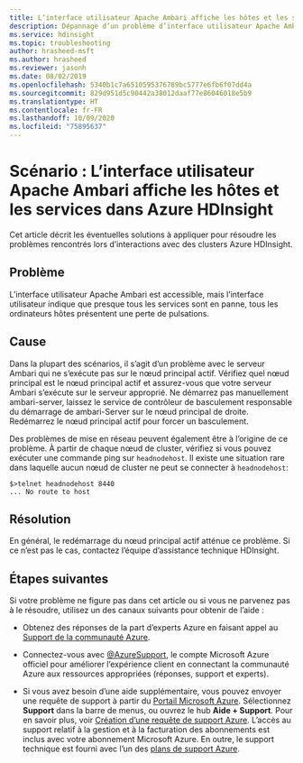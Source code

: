 ```yaml
---
title: L’interface utilisateur Apache Ambari affiche les hôtes et les services dans Azure HDInsight
description: Dépannage d’un problème d’interface utilisateur Apache Ambari qui affiche les hôtes et les services dans Azure HDInsight
ms.service: hdinsight
ms.topic: troubleshooting
author: hrasheed-msft
ms.author: hrasheed
ms.reviewer: jasonh
ms.date: 08/02/2019
ms.openlocfilehash: 5340b1c7a6510595376789bc5777e6fb6f07dd4a
ms.sourcegitcommit: 829d951d5c90442a38012daaf77e86046018e5b9
ms.translationtype: HT
ms.contentlocale: fr-FR
ms.lasthandoff: 10/09/2020
ms.locfileid: "75895637"
---
```

# <a name="scenario-apache-ambari-ui-shows-down-hosts-and-services-in-azure-hdinsight"></a>Scénario : L’interface utilisateur Apache Ambari affiche les hôtes et les services dans Azure HDInsight

Cet article décrit les éventuelles solutions à appliquer pour résoudre les problèmes rencontrés lors d’interactions avec des clusters Azure HDInsight.

## <a name="issue"></a>Problème

L’interface utilisateur Apache Ambari est accessible, mais l’interface utilisateur indique que presque tous les services sont en panne, tous les ordinateurs hôtes présentent une perte de pulsations.

## <a name="cause"></a>Cause

Dans la plupart des scénarios, il s’agit d’un problème avec le serveur Ambari qui ne s’exécute pas sur le nœud principal actif. Vérifiez quel nœud principal est le nœud principal actif et assurez-vous que votre serveur Ambari s’exécute sur le serveur approprié. Ne démarrez pas manuellement ambari-server, laissez le service de contrôleur de basculement responsable du démarrage de ambari-Server sur le nœud principal de droite. Redémarrez le nœud principal actif pour forcer un basculement.

Des problèmes de mise en réseau peuvent également être à l’origine de ce problème. À partir de chaque nœud de cluster, vérifiez si vous pouvez exécuter une commande ping sur `headnodehost`. Il existe une situation rare dans laquelle aucun nœud de cluster ne peut se connecter à `headnodehost`:

```
$>telnet headnodehost 8440
... No route to host
```

## <a name="resolution"></a>Résolution

En général, le redémarrage du nœud principal actif atténue ce problème. Si ce n’est pas le cas, contactez l’équipe d’assistance technique HDInsight.

## <a name="next-steps"></a>Étapes suivantes

Si votre problème ne figure pas dans cet article ou si vous ne parvenez pas à le résoudre, utilisez un des canaux suivants pour obtenir de l’aide :

* Obtenez des réponses de la part d’experts Azure en faisant appel au [Support de la communauté Azure](https://azure.microsoft.com/support/community/).

* Connectez-vous avec [@AzureSupport](https://twitter.com/azuresupport), le compte Microsoft Azure officiel pour améliorer l’expérience client en connectant la communauté Azure aux ressources appropriées (réponses, support et experts).

* Si vous avez besoin d’une aide supplémentaire, vous pouvez envoyer une requête de support à partir du [Portail Microsoft Azure](https://portal.azure.com/?#blade/Microsoft_Azure_Support/HelpAndSupportBlade/). Sélectionnez **Support** dans la barre de menus, ou ouvrez le hub **Aide + Support**. Pour en savoir plus, voir [Création d’une requête de support Azure](https://docs.microsoft.com/azure/azure-portal/supportability/how-to-create-azure-support-request). L’accès au support relatif à la gestion et à la facturation des abonnements est inclus avec votre abonnement Microsoft Azure. En outre, le support technique est fourni avec l’un des [plans de support Azure](https://azure.microsoft.com/support/plans/).
